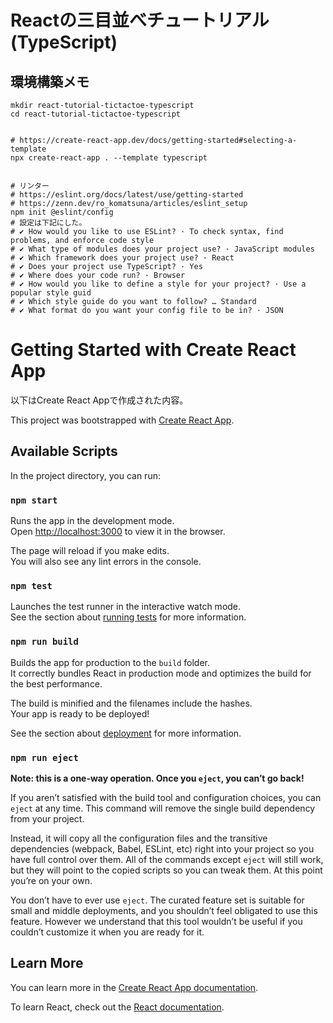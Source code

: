 # Reactの三目並べチュートリアル(TypeScript)

## 環境構築メモ
```
mkdir react-tutorial-tictactoe-typescript
cd react-tutorial-tictactoe-typescript


# https://create-react-app.dev/docs/getting-started#selecting-a-template
npx create-react-app . --template typescript


# リンター
# https://eslint.org/docs/latest/use/getting-started
# https://zenn.dev/ro_komatsuna/articles/eslint_setup
npm init @eslint/config
# 設定は下記にした。
# ✔ How would you like to use ESLint? · To check syntax, find problems, and enforce code style
# ✔ What type of modules does your project use? · JavaScript modules
# ✔ Which framework does your project use? · React
# ✔ Does your project use TypeScript? · Yes
# ✔ Where does your code run? · Browser
# ✔ How would you like to define a style for your project? · Use a popular style guid
# ✔ Which style guide do you want to follow? … Standard
# ✔ What format do you want your config file to be in? · JSON
```


# Getting Started with Create React App
以下はCreate React Appで作成された内容。

This project was bootstrapped with [Create React App](https://github.com/facebook/create-react-app).

## Available Scripts

In the project directory, you can run:

### `npm start`

Runs the app in the development mode.\
Open [http://localhost:3000](http://localhost:3000) to view it in the browser.

The page will reload if you make edits.\
You will also see any lint errors in the console.

### `npm test`

Launches the test runner in the interactive watch mode.\
See the section about [running tests](https://facebook.github.io/create-react-app/docs/running-tests) for more information.

### `npm run build`

Builds the app for production to the `build` folder.\
It correctly bundles React in production mode and optimizes the build for the best performance.

The build is minified and the filenames include the hashes.\
Your app is ready to be deployed!

See the section about [deployment](https://facebook.github.io/create-react-app/docs/deployment) for more information.

### `npm run eject`

**Note: this is a one-way operation. Once you `eject`, you can’t go back!**

If you aren’t satisfied with the build tool and configuration choices, you can `eject` at any time. This command will remove the single build dependency from your project.

Instead, it will copy all the configuration files and the transitive dependencies (webpack, Babel, ESLint, etc) right into your project so you have full control over them. All of the commands except `eject` will still work, but they will point to the copied scripts so you can tweak them. At this point you’re on your own.

You don’t have to ever use `eject`. The curated feature set is suitable for small and middle deployments, and you shouldn’t feel obligated to use this feature. However we understand that this tool wouldn’t be useful if you couldn’t customize it when you are ready for it.

## Learn More

You can learn more in the [Create React App documentation](https://facebook.github.io/create-react-app/docs/getting-started).

To learn React, check out the [React documentation](https://reactjs.org/).
